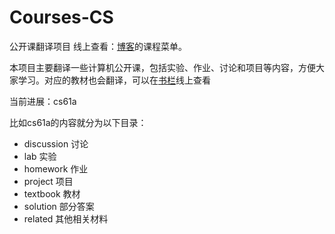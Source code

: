 # Courses-CS
公开课翻译项目 
线上查看：[博客](https://www.wandersky.org/)的课程菜单。

本项目主要翻译一些计算机公开课，包括实验、作业、讨论和项目等内容，方便大家学习。对应的教材也会翻译，可以在[书栏](https://book.wandersky.org/)线上查看

当前进展：cs61a

比如cs61a的内容就分为以下目录：

- discussion 讨论
- lab 实验
- homework 作业
- project 项目
- textbook 教材
- solution 部分答案
- related 其他相关材料
